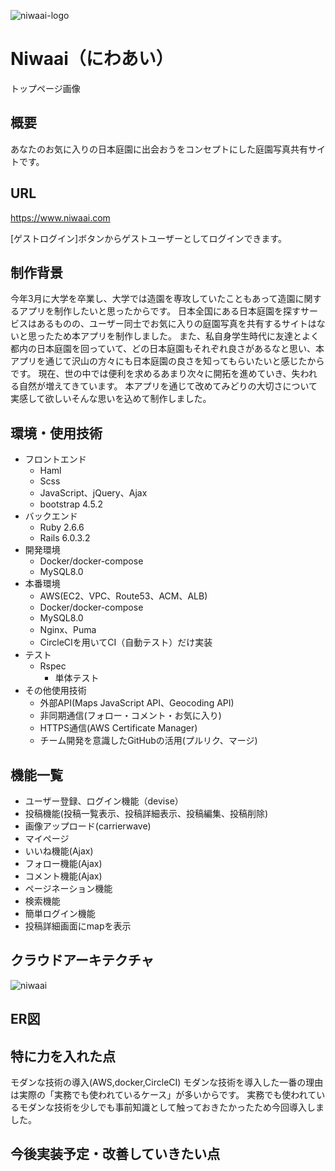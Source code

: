 ![niwaai-logo](https://user-images.githubusercontent.com/56289802/94241696-ebb18380-ff4f-11ea-86f6-fbcc9a4f2ba4.png)
# Niwaai（にわあい）
トップページ画像
## 概要
あなたのお気に入りの日本庭園に出会おうをコンセプトにした庭園写真共有サイトです。
## URL
https://www.niwaai.com

[ゲストログイン]ボタンからゲストユーザーとしてログインできます。
## 制作背景
今年3月に大学を卒業し、大学では造園を専攻していたこともあって造園に関するアプリを制作したいと思ったからです。
日本全国にある日本庭園を探すサービスはあるものの、ユーザー同士でお気に入りの庭園写真を共有するサイトはないと思ったため本アプリを制作しました。
また、私自身学生時代に友達とよく都内の日本庭園を回っていて、どの日本庭園もそれぞれ良さがあるなと思い、本アプリを通じて沢山の方々にも日本庭園の良さを知ってもらいたいと感じたからです。
現在、世の中では便利を求めるあまり次々に開拓を進めていき、失われる自然が増えてきています。
本アプリを通じて改めてみどりの大切さについて実感して欲しいそんな思いを込めて制作しました。
## 環境・使用技術
- フロントエンド
  - Haml
  - Scss
  - JavaScript、jQuery、Ajax
  - bootstrap 4.5.2
- バックエンド
  - Ruby 2.6.6
  - Rails 6.0.3.2
- 開発環境
  - Docker/docker-compose
  - MySQL8.0
- 本番環境
  - AWS(EC2、VPC、Route53、ACM、ALB)
  - Docker/docker-compose
  - MySQL8.0
  - Nginx、Puma
  - CircleCIを用いてCI（自動テスト）だけ実装
- テスト
  - Rspec
    - 単体テスト
- その他使用技術
  - 外部API(Maps JavaScript API、Geocoding API)
  - 非同期通信(フォロー・コメント・お気に入り)
  - HTTPS通信(AWS Certificate Manager)
  - チーム開発を意識したGitHubの活用(プルリク、マージ)
## 機能一覧
- ユーザー登録、ログイン機能（devise）
- 投稿機能(投稿一覧表示、投稿詳細表示、投稿編集、投稿削除)
- 画像アップロード(carrierwave)
- マイページ
- いいね機能(Ajax)
- フォロー機能(Ajax)
- コメント機能(Ajax)
- ページネーション機能
- 検索機能
- 簡単ログイン機能
- 投稿詳細画面にmapを表示
## クラウドアーキテクチャ
![niwaai](https://user-images.githubusercontent.com/56289802/94265657-dfd7b880-ff73-11ea-951e-76f576c33d35.jpg)
## ER図
## 特に力を入れた点
モダンな技術の導入(AWS,docker,CircleCI)
モダンな技術を導入した一番の理由は実際の「実務でも使われているケース」が多いからです。
実務でも使われているモダンな技術を少しでも事前知識として触っておきたかったため今回導入しました。
## 今後実装予定・改善していきたい点